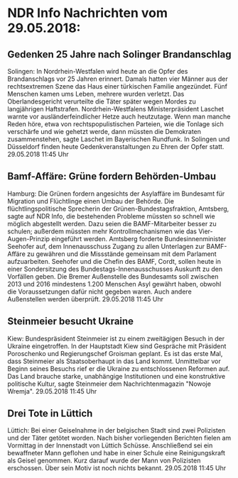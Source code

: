 # NDR Info Nachrichten vom 29.05.2018:


## Gedenken 25 Jahre nach Solinger Brandanschlag
Solingen: In Nordrhein-Westfalen wird heute an die Opfer des Brandanschlags vor 25 Jahren erinnert. Damals hatten vier Männer aus der rechtsextremen Szene das Haus einer türkischen Familie angezündet. Fünf Menschen kamen ums Leben, mehrere wurden verletzt. Das Oberlandesgericht verurteilte die Täter später wegen Mordes zu langjährigen Haftstrafen. Nordrhein-Westfalens Ministerpräsident Laschet warnte vor ausländerfeindlicher Hetze auch heutzutage. Wenn man manche Reden höre, etwa von rechtspopulistischen Parteien, wie die Tonlage sich verschärfe und wie gehetzt werde, dann müssten die Demokraten zusammenstehen, sagte Laschet im Bayerischen Rundfunk. In Solingen und Düsseldorf finden heute Gedenkveranstaltungen zu Ehren der Opfer statt. 29.05.2018 11:45 Uhr 

## Bamf-Affäre: Grüne fordern Behörden-Umbau
Hamburg: Die Grünen fordern angesichts der Asylaffäre im Bundesamt für Migration und Flüchtlinge einen Umbau der Behörde. Die flüchtlingspolitische Sprecherin der Grünen-Bundestagsfraktion, Amtsberg, sagte auf NDR Info, die bestehenden Probleme müssten so schnell wie möglich abgestellt werden. Dazu seien die BAMF-Mitarbeiter besser zu schulen; außerdem müssten mehr Kontrollmechanismen wie das Vier-Augen-Prinzip eingeführt werden. Amtsberg forderte Bundesinnenminister Seehofer auf, dem Innenausschuss Zugang zu allen Unterlagen zur BAMF-Affäre zu gewähren und die Missstände gemeinsam mit dem Parlament aufzuarbeiten. Seehofer und die Chefin des BAMF, Cordt, sollen heute in einer Sondersitzung des Bundestags-Innenausschusses Auskunft zu den Vorfällen geben. Die Bremer Außenstelle des Bundesamts soll zwischen 2013 und 2016 mindestens 1.200 Menschen Asyl gewährt haben, obwohl die Voraussetzungen dafür nicht gegeben waren. Auch andere Außenstellen werden überprüft. 29.05.2018 11:45 Uhr 

## Steinmeier besucht Ukraine
Kiew: Bundespräsident Steinmeier ist zu einem zweitägigen Besuch in der Ukraine eingetroffen. In der Hauptstadt Kiew sind Gespräche mit Präsident Poroschenko und Regierungschef Groisman geplant. Es ist das erste Mal, dass Steinmeier als Staatsoberhaupt in das Land kommt. Unmittelbar vor Beginn seines Besuchs rief er die Ukraine zu entschlossenen Reformen auf. Das Land brauche starke, unabhängige Institutionen und eine konstruktive politische Kultur, sagte Steinmeier dem Nachrichtenmagazin "Nowoje Wremja". 29.05.2018 11:45 Uhr 

## Drei Tote in Lüttich
Lüttich:	Bei einer Geiselnahme in der belgischen Stadt sind zwei Polizisten und der Täter getötet worden. Nach bisher vorliegenden Berichten fielen am Vormittag in der Innenstadt von Lüttich Schüsse. Anschließend sei ein bewaffneter Mann geflohen und habe in einer Schule eine Reinigungskraft als Geisel genommen. Kurz darauf wurde der Mann von Polizisten erschossen. Über sein Motiv ist noch nichts bekannt. 29.05.2018 11:45 Uhr 
